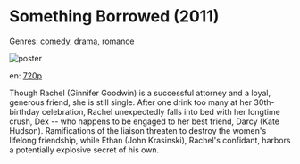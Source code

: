 # Something Borrowed (2011)

Genres: comedy, drama, romance

![poster](http://image.tmdb.org/t/p/w500/yQ7xDM7y0mIAuvkRoOFOuxhv0Zy.jpg)

en:
  [720p](magnet:?xt=urn:btih:50FB4C8B88B5DB4595065D28B52AF86F59AEE26E&tr=udp://glotorrents.pw:6969/announce&tr=udp://tracker.opentrackr.org:1337/announce&tr=udp://torrent.gresille.org:80/announce&tr=udp://tracker.openbittorrent.com:80&tr=udp://tracker.coppersurfer.tk:6969&tr=udp://tracker.leechers-paradise.org:6969&tr=udp://p4p.arenabg.ch:1337&tr=udp://tracker.internetwarriors.net:1337)
  


Though Rachel (Ginnifer Goodwin) is a successful attorney and a loyal, generous friend, she is still single. After one drink too many at her 30th-birthday celebration, Rachel unexpectedly falls into bed with her longtime crush, Dex -- who happens to be engaged to her best friend, Darcy (Kate Hudson). Ramifications of the liaison threaten to destroy the women's lifelong friendship, while Ethan (John Krasinski), Rachel's confidant, harbors a potentially explosive secret of his own.